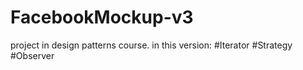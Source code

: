 # FacebookMockup-v3
project in design patterns course.
in this version:
#Iterator
#Strategy
#Observer
